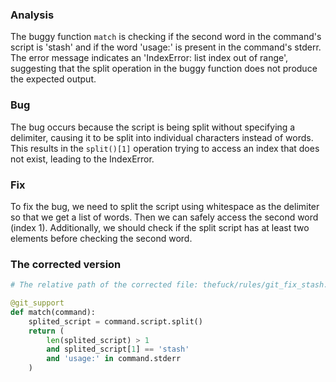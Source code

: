 ### Analysis
The buggy function `match` is checking if the second word in the command's script is 'stash' and if the word 'usage:' is present in the command's stderr. The error message indicates an 'IndexError: list index out of range', suggesting that the split operation in the buggy function does not produce the expected output.

### Bug
The bug occurs because the script is being split without specifying a delimiter, causing it to be split into individual characters instead of words. This results in the `split()[1]` operation trying to access an index that does not exist, leading to the IndexError.

### Fix
To fix the bug, we need to split the script using whitespace as the delimiter so that we get a list of words. Then we can safely access the second word (index 1). Additionally, we should check if the split script has at least two elements before checking the second word.

### The corrected version
```python
# The relative path of the corrected file: thefuck/rules/git_fix_stash.py

@git_support
def match(command):
    splited_script = command.script.split()
    return (
        len(splited_script) > 1
        and splited_script[1] == 'stash'
        and 'usage:' in command.stderr
    )
```